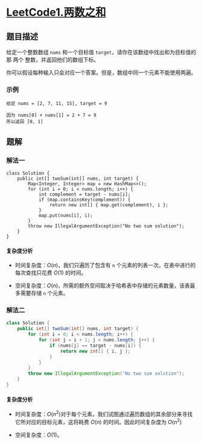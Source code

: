 # [LeetCode1.两数之和](https://leetcode-cn.com/problems/two-sum/)
## 题目描述
给定一个整数数组 `nums` 和一个目标值 `target`，请你在该数组中找出和为目标值的那 两个 整数，并返回他们的数组下标。

你可以假设每种输入只会对应一个答案。但是，数组中同一个元素不能使用两遍。

### 示例
```
给定 nums = [2, 7, 11, 15], target = 9

因为 nums[0] + nums[1] = 2 + 7 = 9
所以返回 [0, 1]

```
## 题解
### 解法一
```
class Solution {
    public int[] twoSum(int[] nums, int target) {
        Map<Integer, Integer> map = new HashMap<>();
        for (int i = 0; i < nums.length; i++) {
            int complement = target - nums[i];
            if (map.containsKey(complement)) {
                return new int[] { map.get(complement), i };
            }
            map.put(nums[i], i);
        }
        throw new IllegalArgumentException("No two sum solution");
    }
}
```
#### 复杂度分析
- 时间复杂度：$O(n)$，我们只遍历了包含有 `n` 个元素的列表一次。在表中进行的每次查找只花费 $O(1)$ 的时间。

- 空间复杂度：$O(n)$，所需的额外空间取决于哈希表中存储的元素数量，该表最多需要存储 `n` 个元素。

### 解法二
```java
class Solution {
    public int[] twoSum(int[] nums, int target) {
        for (int i = 0; i < nums.length; i++) {
            for (int j = i + 1; j < nums.length; j++) {
                if (nums[j] == target - nums[i]) {
                    return new int[] { i, j };
                }
            }
        }
        throw new IllegalArgumentException("No two sum solution");
    }
}
```
#### 复杂度分析
- 时间复杂度：$O(n^2)$对于每个元素，我们试图通过遍历数组的其余部分来寻找它所对应的目标元素，这将耗费 $O(n)$ 的时间。因此时间复杂度为 $O(n^2)$

- 空间复杂度：$O(1)$。

